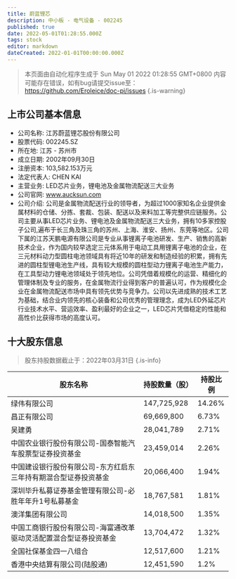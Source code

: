 ```yaml
---
title: 蔚蓝锂芯
description: 中小板 - 电气设备 - 002245
published: true
date: 2022-05-01T01:28:55.000Z
tags: stock
editor: markdown
dateCreated: 2022-01-01T00:00:00.000Z
---
```


> 本页面由自动化程序生成于 Sun May 01 2022 01:28:55 GMT+0800
> 内容可能存在错误，如有bug请提交issue至：https://github.com/Eroleice/doc-pi/issues
{.is-warning}

## 上市公司基本信息
- 公司名称: 江苏蔚蓝锂芯股份有限公司
- 股票代码: 002245.SZ
- 所在地: 江苏 - 苏州市
- 成立日期: 2002年09月30日
- 注册资本: 103,582.153万元
- 法定代表人: CHEN KAI
- 主营业务: LED芯片业务，锂电池及金属物流配送三大业务
- 公司官网: www.aucksun.com
- 公司介绍: 公司是金属物流配送行业的领导者，为超过1000家知名企业提供金属材料的仓储、分拣、套裁、包装、配送以及来料加工等完整供应链服务。公司主要从事LED芯片业务、锂电池及金属物流配送三大业务，拥有10多家控股子公司,遍布于长三角及珠三角的苏州、上海、淮安、扬州、东莞等地区。公司下属的江苏天鹏电源有限公司是专业从事锂离子电池研发、生产、销售的高新技术企业，作为国内较早选定三元体系用于电动工具用锂离子电池的企业，在三元材料动力型圆柱电池领域具有将近10年的研发和制造经验的积累，拥有先进的圆柱型锂电池生产线，具有较大规模的圆柱型动力锂离子电池生产能力，在工具型动力锂电池领域处于领先地位。公司凭借着规模化的运营、精细化的管理体制及专业的服务，在金属物流行业得到客户的普遍认可，作为规模化企业在金属物流配送市场中具有领先优势与竞争力。公司以先进成熟的技术工艺为基础，结合业内领先的核心装备和公司优秀的管理理念，成为LED外延芯片行业技术水平、营运效率、盈利最好的企业之一，LED芯片凭借稳定的性能和高性价比获得市场的高度认可。


## 十大股东信息
> 股东持股数据截止于：2022年03月31日
{.is-info}

| 股东名称 | 持股数量（股） | 持股比例 |
| --- | --- | --- |
| 绿伟有限公司 | 147,725,928 | 14.26% |
| 昌正有限公司 | 69,669,800 | 6.73% |
| 吴建勇 | 28,041,789 | 2.71% |
| 中国农业银行股份有限公司-国泰智能汽车股票型证券投资基金 | 23,459,014 | 2.26% |
| 中国建设银行股份有限公司-东方红启东三年持有期混合型证券投资基金 | 20,066,400 | 1.94% |
| 深圳毕升私募证券基金管理有限公司-必胜年年升1号私募基金 | 18,767,581 | 1.81% |
| 澳洋集团有限公司 | 14,018,500 | 1.35% |
| 中国工商银行股份有限公司-海富通改革驱动灵活配置混合型证券投资基金 | 13,704,472 | 1.32% |
| 全国社保基金四一八组合 | 12,517,600 | 1.21% |
| 香港中央结算有限公司(陆股通) | 12,451,590 | 1.2% |




